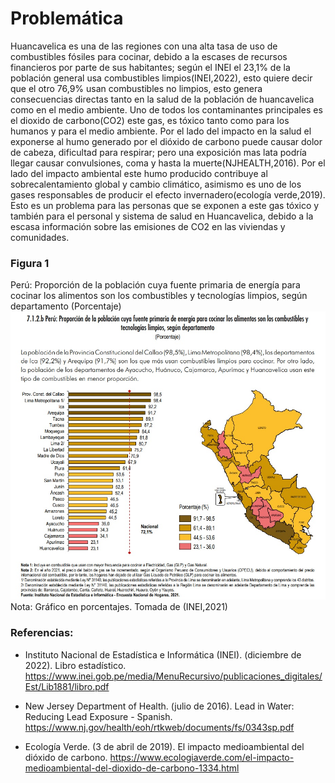 # Problemática
Huancavelica es una de las regiones con una alta tasa de uso de combustibles fósiles para cocinar, debido a la escases de recursos financieros por parte de sus habitantes; según el INEI el 23,1% de la población general usa combustibles limpios(INEI,2022), esto quiere decir que el otro 76,9% usan combustibles no limpios, esto genera consecuencias directas tanto en la salud de la población de huancavelica como en el medio ambiente. Uno de todos los contaminantes principales es el dioxido de carbono(CO2) este gas, es tóxico tanto como para los humanos y para el medio ambiente. Por el lado del impacto en la salud el exponerse al humo generado por el dióxido de carbono puede causar dolor de cabeza, dificultad para respirar; pero una exposición mas lata podría llegar  causar convulsiones, coma y hasta la muerte(NJHEALTH,2016). Por el lado del impacto ambiental este humo producido contribuye al sobrecalentamiento global y cambio climático, asimismo es uno de los gases responsables de producir el efecto invernadero(ecología verde,2019). Esto es un problema para las personas que se exponen a este gas tóxico y también para el personal y sistema de salud en Huancavelica, debido a la escasa información sobre las emisiones de CO2 en las viviendas y comunidades.

### Figura 1
Perú: Proporción de la población cuya fuente primaria de energía para cocinar los alimentos son los combustibles y
tecnologías limpios, según departamento
(Porcentaje)
![Imagen](https://github.com/Dooncito/fundamentos-de-dise-o/blob/main/Imagenes/img%20entregable2/foto%20inei.jpg)
Nota: Gráfico en porcentajes. Tomada de (INEI,2021)

### Referencias:

- Instituto Nacional de Estadística e Informática (INEI). (diciembre de 2022). Libro estadístico. https://www.inei.gob.pe/media/MenuRecursivo/publicaciones_digitales/Est/Lib1881/libro.pdf

- New Jersey Department of Health. (julio de 2016). Lead in Water: Reducing Lead Exposure - Spanish. https://www.nj.gov/health/eoh/rtkweb/documents/fs/0343sp.pdf

- Ecología Verde. (3 de abril de 2019). El impacto medioambiental del dióxido de carbono. https://www.ecologiaverde.com/el-impacto-medioambiental-del-dioxido-de-carbono-1334.html


